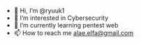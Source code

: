 - 👋 Hi, I’m @ryuuk1
- 👀 I’m interested in Cybersecurity
- 🌱 I’m currently learning pentest web 
- 📫 How to reach me alae.elfa@gmail.com

<!---
ryuuk1/ryuuk1 is a ✨ special ✨ repository because its `README.md` (this file) appears on your GitHub profile.
You can click the Preview link to take a look at your changes.
--->
